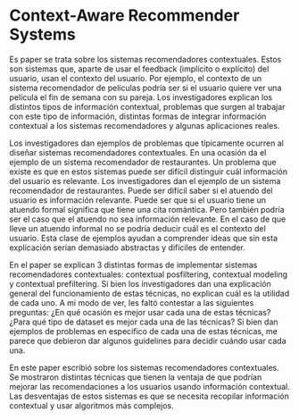 # Context-Aware Recommender Systems

Es paper se trata sobre los sistemas recomendadores contextuales. Estos son sistemas que, aparte de usar el feedback (implícito o explícito) del usuario, usan el contexto del usuario. Por ejemplo, el contexto de un sistema recomendador de películas podría ser si el usuario quiere ver una película el fin de semana con su pareja. Los investigadores explican los distintos tipos de información contextual, problemas que surgen al trabajar con este tipo de información, distintas formas de integrar información contextual a los sistemas recomendadores y algunas aplicaciones reales.

Los investigadores dan ejemplos de problemas que típicamente ocurren al diseñar sistemas recomendadores contextuales. En una ocasión da el ejemplo de un sistema recomendador de restaurantes. Un problema que existe es que en estos sistemas puede ser difícil distinguir cuál información del usuario es relevante. Los investigadores dan el ejemplo de un sistema recomendador de restaurantes. Puede ser difícil saber si el atuendo del usuario es información relevante. Puede ser que si el usuario tiene un atuendo formal significa que tiene una cita romántica. Pero también podría ser el caso que el atuendo no sea información relevante. En el caso de que lleve un atuendo informal no se podría deducir cuál es el contexto del usuario. Esta clase de ejemplos ayudan a comprender ideas que sin esta explicación serían demasiado abstractas y difíciles de entender.

En el paper se explican 3 distintas formas de implementar sistemas recomendadores contextuales: contextual posfiltering, contextual modeling y contextual prefiltering. Si bien los investigadores dan una explicación general del funcionamiento de estas técnicas, no explican cuál es la utilidad de cada uno. A mi modo de ver, les faltó contestar a las siguientes preguntas: ¿En qué ocasión es mejor usar cada una de estas técnicas? ¿Para qué tipo de dataset es mejor cada una de las técnicas? Si bien dan ejemplos de problemas en específico de cada una de estas técnicas, me parece que debieron dar algunos guidelines para decidir cuándo usar cada una.

En este paper escribió sobre los sistemas recomendadores contextuales. Se mostraron distintas técnicas que tienen la ventaja de que  podrían mejorar las recomendaciones a los usuarios usando información contextual. Las desventajas de estos sistemas es que se necesita recopilar información contextual y usar algoritmos más complejos.
